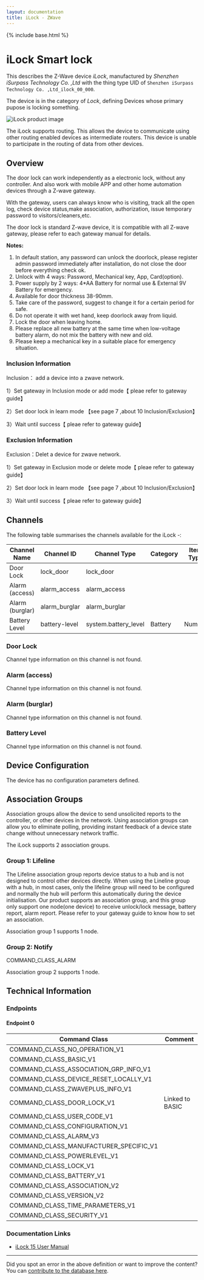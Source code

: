 ```yaml
---
layout: documentation
title: iLock - ZWave
---
```


{% include base.html %}

# iLock Smart lock
This describes the Z-Wave device *iLock*, manufactured by *Shenzhen iSurpass Technology Co. ,Ltd* with the thing type UID of ```Shenzhen iSurpass Technology Co. ,Ltd_ilock_00_000```.

The device is in the category of *Lock*, defining Devices whose primary pupose is locking something.

![iLock product image](https://opensmarthouse.org/assets/zwave/attachments/964/ilock15.PNG)


The iLock supports routing. This allows the device to communicate using other routing enabled devices as intermediate routers.  This device is unable to participate in the routing of data from other devices.

## Overview

The door lock can work independently as a electronic lock, without any controller. And also work with mobile APP and other home automation devices through a Z-wave gateway.

With the gateway, users can always know who is visiting, track all the open log, check device status,make association, authorization, issue temporary password to visitors/cleaners,etc.

The door lock is standard Z-wave device, it is compatible with all Z-wave gateway, please refer to each gateway manual for details.

**Notes:**

  1. In default station, any password can unlock the doorlock, please register admin password immediately after installation, do not close the door before everything check ok.
  2. Unlock with 4 ways: Password, Mechanical key, App, Card(option).
  3. Power supply by 2 ways: 4*AA Battery for normal use & External 9V Battery for emergency.
  4. Available for door thickness 38-90mm.
  5. Take care of the password, suggest to change it for a certain period for safe.
  6. Do not operate it with wet hand, keep doorlock away from liquid.
  7. Lock the door when leaving home.
  8. Please replace all new battery at the same time when low-voltage battery alarm, do not mix the battery with new and old.
  9. Please keep a mechanical key in a suitable place for emergency situation.

### Inclusion Information

Inclusion： add a device into a zwave network.

1）Set gateway in Inclusion mode or add mode【 pleae refer to gateway guide】

2）Set door lock in learn mode 【see page 7 ,about 10 Inclusion/Exclusion】

3）Wait until success【 pleae refer to gateway guide】

### Exclusion Information

Exclusion：Delet a device for zwave network.

1）Set gateway in Exclusion mode or delete mode【 pleae refer to gateway guide】

2）Set door lock in learn mode 【see page 7 ,about 10 Inclusion/Exclusion】

3）Wait until success【 pleae refer to gateway guide】

## Channels

The following table summarises the channels available for the iLock -:

| Channel Name | Channel ID | Channel Type | Category | Item Type |
|--------------|------------|--------------|----------|-----------|
| Door Lock | lock_door | lock_door |  |  | 
| Alarm (access) | alarm_access | alarm_access |  |  | 
| Alarm (burglar) | alarm_burglar | alarm_burglar |  |  | 
| Battery Level | battery-level | system.battery_level | Battery | Number |

### Door Lock
Channel type information on this channel is not found.

### Alarm (access)
Channel type information on this channel is not found.

### Alarm (burglar)
Channel type information on this channel is not found.

### Battery Level
Channel type information on this channel is not found.



## Device Configuration

The device has no configuration parameters defined.

## Association Groups

Association groups allow the device to send unsolicited reports to the controller, or other devices in the network. Using association groups can allow you to eliminate polling, providing instant feedback of a device state change without unnecessary network traffic.

The iLock supports 2 association groups.

### Group 1: Lifeline

The Lifeline association group reports device status to a hub and is not designed to control other devices directly. When using the Lineline group with a hub, in most cases, only the lifeline group will need to be configured and normally the hub will perform this automatically during the device initialisation.
Our product supports an association group, and this group only support one node(one device) to receive unlock/lock message, battery report, alarm report. Please refer to your gateway guide to know how to set an association.

Association group 1 supports 1 node.

### Group 2: Notify

COMMAND\_CLASS\_ALARM

Association group 2 supports 1 node.

## Technical Information

### Endpoints

#### Endpoint 0

| Command Class | Comment |
|---------------|---------|
| COMMAND_CLASS_NO_OPERATION_V1| |
| COMMAND_CLASS_BASIC_V1| |
| COMMAND_CLASS_ASSOCIATION_GRP_INFO_V1| |
| COMMAND_CLASS_DEVICE_RESET_LOCALLY_V1| |
| COMMAND_CLASS_ZWAVEPLUS_INFO_V1| |
| COMMAND_CLASS_DOOR_LOCK_V1| Linked to BASIC|
| COMMAND_CLASS_USER_CODE_V1| |
| COMMAND_CLASS_CONFIGURATION_V1| |
| COMMAND_CLASS_ALARM_V3| |
| COMMAND_CLASS_MANUFACTURER_SPECIFIC_V1| |
| COMMAND_CLASS_POWERLEVEL_V1| |
| COMMAND_CLASS_LOCK_V1| |
| COMMAND_CLASS_BATTERY_V1| |
| COMMAND_CLASS_ASSOCIATION_V2| |
| COMMAND_CLASS_VERSION_V2| |
| COMMAND_CLASS_TIME_PARAMETERS_V1| |
| COMMAND_CLASS_SECURITY_V1| |

### Documentation Links

* [iLock 15 User Manual](https://www.opensmarthouse.org/zwavedatabase/964/iLock-15-User-Manual.pdf)

---

Did you spot an error in the above definition or want to improve the content?
You can [contribute to the database here](https://www.opensmarthouse.org/zwavedatabase/964).
